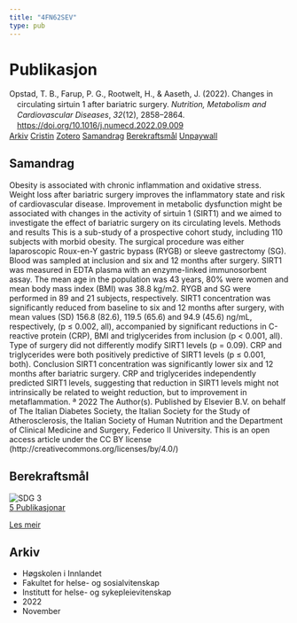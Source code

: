 ```yaml
---
title: "4FN62SEV"
type: pub
---
```

<h1>Publikasjon</h1>
<article id="csl-bib-container-4FN62SEV" class="csl-bib-container">
  <div class="csl-bib-body" style="line-height: 1.35; padding-left: 1em; text-indent:-1em;">
  <div class="csl-entry">Opstad, T. B., Farup, P. G., Rootwelt, H., &amp; Aaseth, J. (2022). Changes in circulating sirtuin 1 after bariatric surgery. <i>Nutrition, Metabolism and Cardiovascular Diseases</i>, <i>32</i>(12), 2858&#x2013;2864. <a href="https://doi.org/10.1016/j.numecd.2022.09.009">https://doi.org/10.1016/j.numecd.2022.09.009</a></div>
</div>
  <div class="csl-bib-buttons">
    <a href="#taxonomy-article-4FN62SEV" class="csl-bib-button">Arkiv</a>
    <a href="https://app.cristin.no/results/show.jsf?id=2082233" alt="Cristin URL" class="csl-bib-button">Cristin</a>
    <a href="http://zotero.org/groups/5402882/items/4FN62SEV" alt="Zotero URL" class="csl-bib-button">Zotero</a>
    <a href="#abstract-article-4FN62SEV" class="csl-bib-button">Samandrag</a>
    <a href="#sdg-article-4FN62SEV" class="csl-bib-button">Berekraftsmål</a>
    <a href="http://www.nmcd-journal.com/article/S0939475322003787/pdf" class="csl-bib-button">Unpaywall</a>
  </div>
  <div id="csl-bib-meta-container-4FN62SEV"></div>
</article>
<div id="csl-bib-meta-4FN62SEV" class="csl-bib-meta">
  <article id="abstract-article-4FN62SEV" class="abstract-article">
    <h1>Samandrag</h1>
    Obesity is associated with chronic inflammation and oxidative stress. Weight loss after bariatric surgery improves the inflammatory state and risk of cardiovascular disease. Improvement in metabolic dysfunction might be associated with changes in the activity of sirtuin 1 (SIRT1) and we aimed to investigate the effect of bariatric surgery on its circulating levels. Methods and results This is a sub-study of a prospective cohort study, including 110 subjects with morbid obesity. The surgical procedure was either laparoscopic Roux-en-Y gastric bypass (RYGB) or sleeve gastrectomy (SG). Blood was sampled at inclusion and six and 12 months after surgery. SIRT1 was measured in EDTA plasma with an enzyme-linked immunosorbent assay. The mean age in the population was 43 years, 80% were women and mean body mass index (BMI) was 38.8 kg/m2. RYGB and SG were performed in 89 and 21 subjects, respectively. SIRT1 concentration was significantly reduced from baseline to six and 12 months after surgery, with mean values (SD) 156.8 (82.6), 119.5 (65.6) and 94.9 (45.6) ng/mL, respectively, (p ≤ 0.002, all), accompanied by significant reductions in C-reactive protein (CRP), BMI and triglycerides from inclusion (p &lt; 0.001, all). Type of surgery did not differently modify SIRT1 levels (p = 0.09). CRP and triglycerides were both positively predictive of SIRT1 levels (p ≤ 0.001, both). Conclusion SIRT1 concentration was significantly lower six and 12 months after bariatric surgery. CRP and triglycerides independently predicted SIRT1 levels, suggesting that reduction in SIRT1 levels might not intrinsically be related to weight reduction, but to improvement in metaflammation. ª 2022 The Author(s). Published by Elsevier B.V. on behalf of The Italian Diabetes Society, the Italian Society for the Study of Atherosclerosis, the Italian Society of Human Nutrition and the Department of Clinical Medicine and Surgery, Federico II University. This is an open access article under the CC BY license (http://creativecommons.org/licenses/by/4.0/)
  </article>
  <article id="sdg-article-4FN62SEV" class="sdg-article">
    <h1>Berekraftsmål</h1>
    <div class="sdg-container"><div id="sdg3" class="sdg"> <img src="{{< params subfolder >}}images/sdg/sdg03_no.png" class="image" alt="SDG 3"> <div class="sdg-overlay"> <a href="{{< params subfolder >}}no/archive/?sdg=3#archive" class="sdg-publication-count"><span>5</span> Publikasjonar</a> <p><a href="NA" class="sdg-read-more">Les meir</a></p> </div> </div></div>
  </article>
  <article id="taxonomy-article-4FN62SEV" class="taxonomy-article">
    <h1>Arkiv</h1>
    <ul>
      <li>Høgskolen i Innlandet</li>
      <li>Fakultet for helse- og sosialvitenskap</li>
      <li>Institutt for helse- og sykepleievitenskap</li>
      <li>2022</li>
      <li>November</li>
    </ul>
  </article>
</div>
